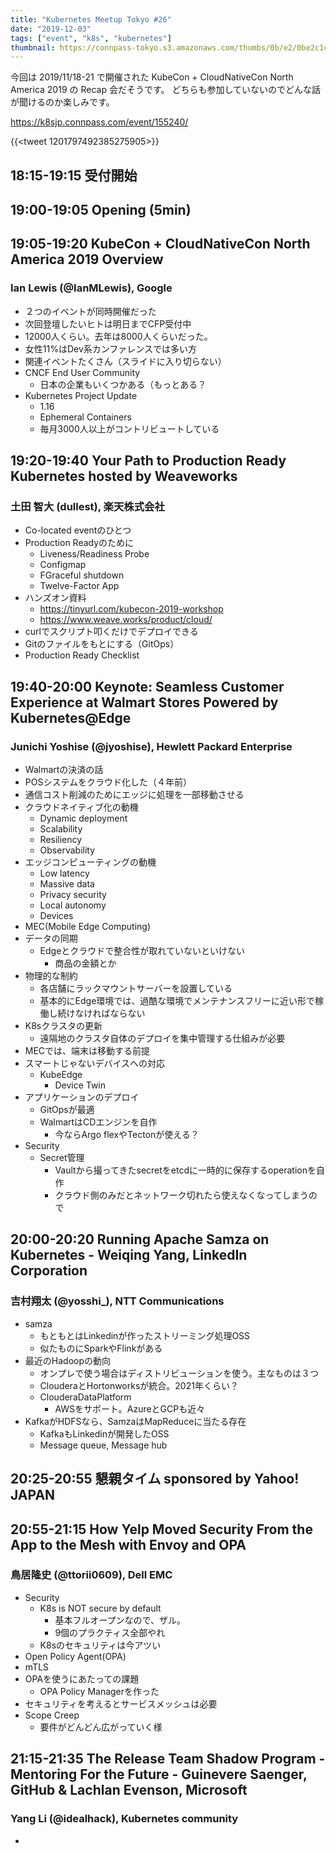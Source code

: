 ```yaml
---
title: "Kubernetes Meetup Tokyo #26"
date: "2019-12-03"
tags: ["event", "k8s", "kubernetes"]
thumbnail: https://connpass-tokyo.s3.amazonaws.com/thumbs/0b/e2/0be2c1c5921491c2c5db9ca69aff482c.png
---
```


今回は 2019/11/18-21 で開催された KubeCon + CloudNativeCon North America 2019 の Recap 会だそうです。
どちらも参加していないのでどんな話が聞けるのか楽しみです。

https://k8sjp.connpass.com/event/155240/

{{<tweet 1201797492385275905>}}

## 18:15-19:15	受付開始


## 19:00-19:05	Opening (5min)


## 19:05-19:20	KubeCon + CloudNativeCon North America 2019 Overview
### Ian Lewis (@IanMLewis), Google
* ２つのイベントが同時開催だった
* 次回登壇したいヒトは明日までCFP受付中
* 12000人くらい。去年は8000人くらいだった。
* 女性11%はDev系カンファレンスでは多い方
* 関連イベントたくさん（スライドに入り切らない）
* CNCF End User Community
  - 日本の企業もいくつかある（もっとある？
* Kubernetes Project Update
  - 1.16
  - Ephemeral Containers
  - 毎月3000人以上がコントリビュートしている

## 19:20-19:40	Your Path to Production Ready Kubernetes hosted by Weaveworks
### 土田 智大 (dullest), 楽天株式会社
* Co-located eventのひとつ
* Production Readyのために
  - Liveness/Readiness Probe
  - Configmap
  - FGraceful shutdown
  - Twelve-Factor App
* ハンズオン資料
  - https://tinyurl.com/kubecon-2019-workshop
  - https://www.weave.works/product/cloud/
* curlでスクリプト叩くだけでデプロイできる
* Gitのファイルをもとにする（GitOps）
* Production Ready Checklist

## 19:40-20:00	Keynote: Seamless Customer Experience at Walmart Stores Powered by Kubernetes@Edge
### Junichi Yoshise (@jyoshise), Hewlett Packard Enterprise
* Walmartの決済の話
* POSシステムをクラウド化した（４年前）
* 通信コスト削減のためにエッジに処理を一部移動させる
* クラウドネイティブ化の動機
  - Dynamic deployment
  - Scalability
  - Resiliency
  - Observability
* エッジコンピューティングの動機
  - Low latency
  - Massive data
  - Privacy security
  - Local autonomy
  - Devices
* MEC(Mobile Edge Computing)
* データの同期
  - Edgeとクラウドで整合性が取れていないといけない
    - 商品の金額とか
* 物理的な制約
  - 各店舗にラックマウントサーバーを設置している
  - 基本的にEdge環境では、過酷な環境でメンテナンスフリーに近い形で稼働し続けなければならない
* K8sクラスタの更新
  - 遠隔地のクラスタ自体のデプロイを集中管理する仕組みが必要
* MECでは、端末は移動する前提
* スマートじゃないデバイスへの対応
  - KubeEdge
    - Device Twin
* アプリケーションのデプロイ
  - GitOpsが最適
  - WalmartはCDエンジンを自作
    - 今ならArgo flexやTectonが使える？
* Security
  - Secret管理
    - Vaultから撮ってきたsecretをetcdに一時的に保存するoperationを自作
    - クラウド側のみだとネットワーク切れたら使えなくなってしまうので

## 20:00-20:20	Running Apache Samza on Kubernetes - Weiqing Yang, LinkedIn Corporation
### 吉村翔太 (@yosshi_), NTT Communications
* samza
  - もともとはLinkedinが作ったストリーミング処理OSS
  - 似たものにSparkやFlinkがある
* 最近のHadoopの動向
  - オンプレで使う場合はディストリビューションを使う。主なものは３つ
  - ClouderaとHortonworksが統合。2021年くらい？
  - ClouderaDataPlatform
    - AWSをサポート。AzureとGCPも近々
* KafkaがHDFSなら、SamzaはMapReduceに当たる存在
  - KafkaもLinkedinが開発したOSS
  - Message queue, Message hub

## 20:25-20:55	懇親タイム sponsored by Yahoo! JAPAN


## 20:55-21:15	How Yelp Moved Security From the App to the Mesh with Envoy and OPA
### 鳥居隆史 (@ttorii0609), Dell EMC
* Security
  - K8s is NOT secure by default
    - 基本フルオープンなので、ザル。
    - 9個のプラクティス全部やれ
  - K8sのセキュリティは今アツい
* Open Policy Agent(OPA)
* mTLS
* OPAを使うにあたっての課題
  - OPA Policy Managerを作った
* セキュリティを考えるとサービスメッシュは必要
* Scope Creep
  - 要件がどんどん広がっていく様

## 21:15-21:35	The Release Team Shadow Program - Mentoring For the Future - Guinevere Saenger, GitHub & Lachlan Evenson, Microsoft
### Yang Li (@idealhack), Kubernetes community
* 


